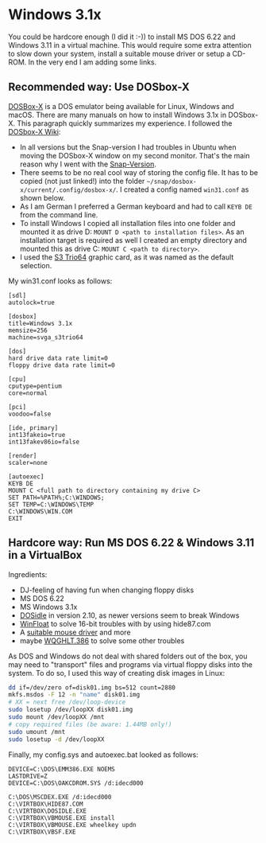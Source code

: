 # Windows 3.1x
You could be hardcore enough (I did it :-)) to install MS DOS 6.22 and Windows 3.11 in a virtual machine. This would require some extra attention to slow down your system, install a suitable mouse driver or setup a CD-ROM. In the very end I am adding some links.

## Recommended way: Use DOSbox-X
[DOSBox-X](https://dosbox-x.com/) is a DOS emulator being available for Linux, Windows and macOS. There are many manuals on how to install Windows 3.1x in DOSbox-X. This paragraph quickly summarizes my experience. I followed the [DOSbox-X Wiki](https://dosbox-x.com/wiki/Guide:Installing-Windows-3.1x):
- In all versions but the Snap-version I had troubles in Ubuntu when moving the DOSbox-X window on my second monitor. That's the main reason why I went with the [Snap-Version](https://snapcraft.io/dosbox-x).
- There seems to be no real cool way of storing the config file. It has to be copied (not just linked!) into the folder `~/snap/dosbox-x/current/.config/dosbox-x/`. I created a config named `win31.conf` as shown below.
- As I am German I preferred a German keyboard and had to call `KEYB DE` from the command line.
- To install Windows I copied all installation files into one folder and mounted it as drive D: `MOUNT D <path to installation files>`. As an installation target is required as well I created an empty directory and mounted this as drive C: `MOUNT C <path to directory>`.
- I used the [S3 Trio64](https://vogonsdrivers.com/getfile.php?fileid=275&menustate=0) graphic card, as it was named as the default selection.

My win31.conf looks as follows:
```
[sdl]
autolock=true

[dosbox]
title=Windows 3.1x
memsize=256
machine=svga_s3trio64

[dos]
hard drive data rate limit=0
floppy drive data rate limit=0

[cpu]
cputype=pentium
core=normal

[pci]
voodoo=false

[ide, primary]
int13fakeio=true
int13fakev86io=false

[render]
scaler=none

[autoexec]
KEYB DE
MOUNT C <full path to directory containing my drive C>
SET PATH=%PATH%;C:\WINDOWS;
SET TEMP=C:\WINDOWS\TEMP
C:\WINDOWS\WIN.COM
EXIT
```

## Hardcore way: Run MS DOS 6.22 & Windows 3.11 in a VirtualBox
Ingredients:
- DJ-feeling of having fun when changing floppy disks 
- MS DOS 6.22
- MS Windows 3.1x
- [DOSidle](http://www.win16.info/files/patch/dosidle.img) in version 2.10, as newer versions seem to break Windows
- [WinFloat](http://www.win16.info/files/winfloat.img) to solve 16-bit troubles with by using hide87.com
- A [suitable mouse driver](https://git.javispedro.com/cgit/vbados.git/about/) and more
- maybe [WQGHLT.386](http://www.win16.info/files/patch/wqghlt.img) to solve some other troubles

As DOS and Windows do not deal with shared folders out of the box, you may need to "transport" files and programs via virtual floppy disks into the system. To do so, I used this way of creating disk images in Linux:
```bash
dd if=/dev/zero of=disk01.img bs=512 count=2880
mkfs.msdos -F 12 -n "name" disk01.img
# XX = next free /dev/loop-device
sudo losetup /dev/loopXX disk01.img
sudo mount /dev/loopXX /mnt
# copy required files (be aware: 1.44MB only!)
sudo umount /mnt
sudo losetup -d /dev/loopXX
```

Finally, my config.sys and autoexec.bat looked as follows:
```
DEVICE=C:\DOS\EMM386.EXE NOEMS
LASTDRIVE=Z
DEVICE=C:\DOS\OAKCDROM.SYS /d:idecd000
```

```
C:\DOS\MSCDEX.EXE /d:idecd000
C:\VIRTBOX\HIDE87.COM
C:\VIRTBOX\DOSIDLE.EXE
C:\VIRTBOX\VBMOUSE.EXE install
C:\VIRTBOX\VBMOUSE.EXE wheelkey updn
C:\VIRTBOX\VBSF.EXE
```